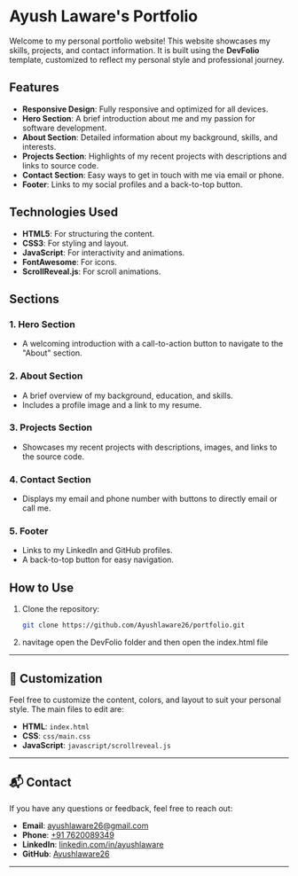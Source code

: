 # Ayush Laware's Portfolio

Welcome to my personal portfolio website! This website showcases my skills, projects, and contact information. It is built using the **DevFolio** template, customized to reflect my personal style and professional journey.

## Features

- **Responsive Design**: Fully responsive and optimized for all devices.
- **Hero Section**: A brief introduction about me and my passion for software development.
- **About Section**: Detailed information about my background, skills, and interests.
- **Projects Section**: Highlights of my recent projects with descriptions and links to source code.
- **Contact Section**: Easy ways to get in touch with me via email or phone.
- **Footer**: Links to my social profiles and a back-to-top button.

## Technologies Used

- **HTML5**: For structuring the content.
- **CSS3**: For styling and layout.
- **JavaScript**: For interactivity and animations.
- **FontAwesome**: For icons.
- **ScrollReveal.js**: For scroll animations.

## Sections

### 1. Hero Section
- A welcoming introduction with a call-to-action button to navigate to the "About" section.

### 2. About Section
- A brief overview of my background, education, and skills.
- Includes a profile image and a link to my resume.

### 3. Projects Section
- Showcases my recent projects with descriptions, images, and links to the source code.

### 4. Contact Section
- Displays my email and phone number with buttons to directly email or call me.

### 5. Footer
- Links to my LinkedIn and GitHub profiles.
- A back-to-top button for easy navigation.

## How to Use

1. Clone the repository:
   ```bash
   git clone https://github.com/Ayushlaware26/portfolio.git

2. navitage
  open the DevFolio folder and then open the index.html file

---

## 🎨 Customization

Feel free to customize the content, colors, and layout to suit your personal style. The main files to edit are:

- **HTML**: `index.html`
- **CSS**: `css/main.css`
- **JavaScript**: `javascript/scrollreveal.js`

---

## 📬 Contact

If you have any questions or feedback, feel free to reach out:

- **Email**: [ayushlaware26@gmail.com](mailto:ayushlaware26@gmail.com)
- **Phone**: [+91 7620089349](tel:+917620089349)
- **LinkedIn**: [linkedin.com/in/ayushlaware](https://www.linkedin.com/in/ayushlaware)
- **GitHub**: [Ayushlaware26](https://github.com/Ayushlaware26)

---
